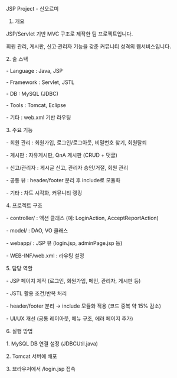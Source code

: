 JSP Project - 산오르미



1. 개요

JSP/Servlet 기반 MVC 구조로 제작한 팀 프로젝트입니다.  

회원 관리, 게시판, 신고·관리자 기능을 갖춘 커뮤니티 성격의 웹서비스입니다.



2\. 술 스택

\- Language : Java, JSP

\- Framework : Servlet, JSTL

\- DB : MySQL (JDBC)

\- Tools : Tomcat, Eclipse

\- 기타 : web.xml 기반 라우팅



3\. 주요 기능

\- 회원 관리 : 회원가입, 로그인/로그아웃, 비밀번호 찾기, 회원탈퇴

\- 게시판 : 자유게시판, QnA 게시판 (CRUD + 댓글)

\- 신고/관리자 : 게시글 신고, 관리자 승인/거절, 회원 관리

\- 공통 뷰 : header/footer 분리 후 include로 모듈화

\- 기타 : 차트 시각화, 커뮤니티 랭킹



4\. 프로젝트 구조

\- controller/ : 액션 클래스 (예: LoginAction, AcceptReportAction)

\- model/ : DAO, VO 클래스

\- webapp/ : JSP 뷰 (login.jsp, adminPage.jsp 등)

\- WEB-INF/web.xml : 라우팅 설정



5\. 담당 역할

\- JSP 페이지 제작 (로그인, 회원가입, 메인, 관리자, 게시판 등)

\- JSTL 활용 조건/반복 처리

\- header/footer 분리 → include 모듈화 적용 (코드 중복 약 15% 감소)

\- UI/UX 개선 (공통 레이아웃, 메뉴 구조, 에러 페이지 추가)



6\. 실행 방법

1\. MySQL DB 연결 설정 (JDBCUtil.java)

2\. Tomcat 서버에 배포

3\. 브라우저에서 /login.jsp 접속




